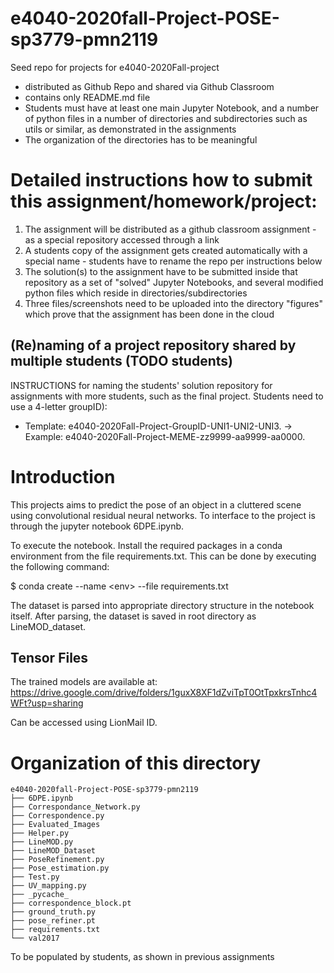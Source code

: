 # e4040-2020fall-Project-POSE-sp3779-pmn2119
Seed repo for projects for e4040-2020Fall-project
  - distributed as Github Repo and shared via Github Classroom
  - contains only README.md file
  - Students must have at least one main Jupyter Notebook, and a number of python files in a number of directories and subdirectories such as utils or similar, as demonstrated in the assignments
  - The organization of the directories has to be meaningful

# Detailed instructions how to submit this assignment/homework/project:
1. The assignment will be distributed as a github classroom assignment - as a special repository accessed through a link
2. A students copy of the assignment gets created automatically with a special name - students have to rename the repo per instructions below
3. The solution(s) to the assignment have to be submitted inside that repository as a set of "solved" Jupyter Notebooks, and several modified python files which reside in directories/subdirectories
4. Three files/screenshots need to be uploaded into the directory "figures" which prove that the assignment has been done in the cloud

## (Re)naming of a project repository shared by multiple students (TODO students)
INSTRUCTIONS for naming the students' solution repository for assignments with more students, such as the final project. Students need to use a 4-letter groupID): 
* Template: e4040-2020Fall-Project-GroupID-UNI1-UNI2-UNI3. -> Example: e4040-2020Fall-Project-MEME-zz9999-aa9999-aa0000.

# Introduction

This projects aims to predict the pose of an object in a cluttered scene using convolutional residual neural networks. To interface to the project is through the jupyter notebook 6DPE.ipynb.

To execute the notebook. Install the required packages in a conda environment from the file requirements.txt. This can be done by executing the following command:

$ conda create --name \<env\> --file requirements.txt

The dataset is parsed into appropriate directory structure in the notebook itself. After parsing, the dataset is saved in root directory as LineMOD_dataset. 

## Tensor Files
The trained models are available at:
https://drive.google.com/drive/folders/1guxX8XF1dZviTpT0OtTpxkrsTnhc4WFt?usp=sharing

Can be accessed using LionMail ID.

# Organization of this directory
```
e4040-2020fall-Project-POSE-sp3779-pmn2119
├── 6DPE.ipynb
├── Correspondance_Network.py
├── Correspondence.py
├── Evaluated_Images
├── Helper.py
├── LineMOD.py
├── LineMOD_Dataset
├── PoseRefinement.py
├── Pose_estimation.py
├── Test.py
├── UV_mapping.py
├── _pycache_
├── correspondence_block.pt
├── ground_truth.py
├── pose_refiner.pt
├── requirements.txt
└── val2017
```
To be populated by students, as shown in previous assignments
